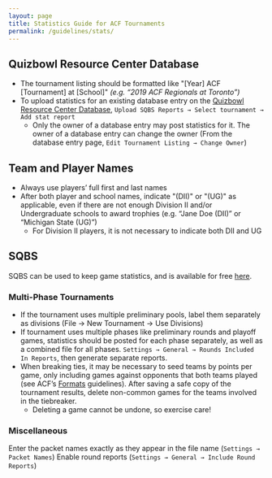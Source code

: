 ```yaml
---
layout: page
title: Statistics Guide for ACF Tournaments
permalink: /guidelines/stats/
---
```


## Quizbowl Resource Center Database
- The tournament listing should be formatted like "[Year] ACF [Tournament] at [School]" *(e.g. “2019 ACF Regionals at Toronto”)*
- To upload statistics for an existing database entry on the [Quizbowl Resource Center Database](http://hsquizbowl.org/db/), `Upload SQBS Reports → Select tournament → Add stat report`
    - Only the owner of a database entry may post statistics for it. The owner of a database entry can change the owner (From the database entry page, `Edit Tournament Listing → Change Owner`)

## Team and Player Names
- Always use players’ full first and last names
- After both player and school names, indicate "(DII)" or "(UG)" as applicable, even if there are not enough Division II and/or Undergraduate schools to award trophies (e.g. “Jane Doe (DII)” or “Michigan State (UG)”)
    - For Division II players, it is not necessary to indicate both DII and UG

## SQBS

SQBS can be used to keep game statistics, and is available for free [here](http://ai.stanford.edu/~csewell/sqbs/).

### Multi-Phase Tournaments
- If the tournament uses multiple preliminary pools, label them separately as divisions (File → New Tournament → Use Divisions)
- If tournament uses multiple phases like preliminary rounds and playoff games, statistics should be posted for each phase separately, as well as a combined file for all phases. `Settings → General → Rounds Included In Reports`, then generate separate reports.
- When breaking ties, it may be necessary to seed teams by points per game, only including games against opponents that both teams played (see ACF’s [Formats](/formats) guidelines). After saving a safe copy of the tournament results, delete non-common games for the teams involved in the tiebreaker.
    - Deleting a game cannot be undone, so exercise care!

### Miscellaneous
Enter the packet names exactly as they appear in the file name (`Settings → Packet Names`)
Enable round reports (`Settings → General → Include Round Reports`)
